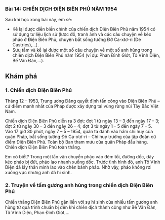 ### Bài 14: CHIẾN DỊCH ĐIỆN BIÊN PHỦ NĂM 1954

Sau khi học xong bài này, em sẽ:
- Kể lại được diễn biến chính của chiến dịch Điện Biên Phủ năm 1954 có sử dụng tư liệu lịch sử (lược đồ, tranh ảnh và các câu chuyện về kéo pháo ở Điện Biên Phủ, chuyện bắt sống tướng Đờ Ca-xtơ-ri (De Castries),...).
- Sưu tầm và kể lại được một số câu chuyện về một số anh hùng trong chiến dịch Điện Biên Phủ năm 1954 (ví dụ: Phan Đình Giót, Tô Vĩnh Diện, Bế Văn Đàn,...).

## Khám phá
### 1. Chiến dịch Điện Biên Phủ
Tháng 12 – 1953, Trung ương Đảng quyết định tấn công vào Điện Biên Phủ – cứ điểm mạnh nhất của Pháp được xây dựng tại vùng rừng núi Tây Bắc Việt Nam.

Chiến dịch Điện Biên Phủ diễn ra 3 đợt: đợt 1 từ ngày 13 – 3 đến ngày 17 – 3; đợt 2 từ ngày 30 – 3 đến ngày 26 – 4; đợt 3 từ ngày 1 – 5 đến ngày 7 – 5.
Vào 17 giờ 30 phút, ngày 7 – 5 – 1954, quân ta đánh vào hầm chỉ huy của quân Pháp, bắt sống tướng Đờ Ca-xtơ-ri – Chỉ huy trưởng của tập đoàn cứ điểm Điện Biên Phủ. Toàn bộ Ban tham mưu của quân Pháp đầu hàng. Chiến dịch Điện Biên Phủ toàn thắng.

Em có biết?
Trong một lần vận chuyển pháo vào đêm tối, đường dốc, dây kéo pháo bị đứt, pháo lao nhanh xuống dốc. Trước tình hình đó, anh Tô Vĩnh Diện đã lấy thân mình lao vào chèn bánh pháo. Nhờ vậy, pháo không rơi xuống vực nhưng anh đã hi sinh.

### 2. Truyện về tấm gương anh hùng trong chiến dịch Điện Biên Phủ
Chiến thắng Điện Biên Phủ gắn liền với sự hi sinh của nhiều tấm gương anh hùng từ quá trình chuẩn bị đến khi chiến dịch thành công như Bế Văn Đàn, Tô Vĩnh Diện, Phan Đình Giót,...

